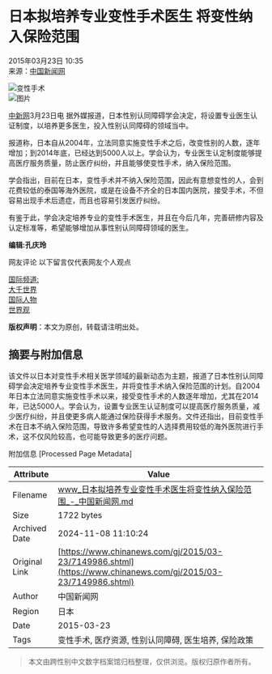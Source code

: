 # 日本拟培养专业变性手术医生 将变性纳入保险范围

2015年03月23日 10:35  
来源：[中国新闻网](http://www.chinanews.com/)  

![变性手术](http://www.chinanews.com/fileftp/2020/03/2020-03-11/U194P4T47D46410F978DT20200311093349.jpg)  
![图片](http://www.chinanews.com/fileftp/2020/03/2020-03-11/U194P4T47D46410F977DT20200311083723.jpg)

[中新网](http://www.chinanews.com/)3月23日电 据外媒报道，日本性别认同障碍学会决定，将设置专业医生认证制度，以培养更多医生，投入性别认同障碍的领域当中。

报道称，日本自从2004年，立法同意实施变性手术之后，改变性别的人数，逐年增加；到2014年底，已经达到5000人以上。学会认为，专业医生认定制度能够提高医疗服务质量，防止医疗纠纷，并且能够使变性手术，纳入保险范围。

学会指出，目前在日本，变性手术并不纳入保险范围，因此有意想变性的人，会到花费较低的泰国等海外医院，或是在设备不齐全的日本国内医院，接受手术，不但容易出现手术后遗症，而且也容易引发医疗纠纷。

有鉴于此，学会决定培养专业的变性手术医生，并且在今后几年，完善研修内容及认定标准等，希望能够增加从事性别认同障碍领域的医生。

**编辑:孔庆玲**  

网友评论 以下留言仅代表网友个人观点  

[国际频道:](/world/index.shtml)  
[大千世界](//channel.chinanews.com/cns/cl/gj-dqsj.shtml)  
[国际人物](//channel.chinanews.com/cns/cl/gj-rwbg.shtml)  
[世界观](//channel.chinanews.com/cns/cl/gj-zxsjg.shtml)  

**版权声明**：本文为原创，转载请注明出处。

## 摘要与附加信息

<!-- tcd_abstract -->
该文件以日本对变性手术相关医学领域的最新动态为主题，报道了日本性别认同障碍学会决定培养专业变性手术医生，并将变性手术纳入保险范围的计划。自2004年日本立法同意实施变性手术以来，接受变性手术的人数逐年增加，尤其在2014年，已达5000人。学会认为，设置专业医生认证制度可以提高医疗服务质量，减少医疗纠纷，并且使更多病人能通过保险获得手术服务。文件还指出，目前变性手术在日本不纳入保险范围，导致许多希望变性的人选择费用较低的海外医院进行手术，这不仅风险较高，也可能导致更多的医疗问题。
<!-- tcd_abstract_end -->

附加信息 [Processed Page Metadata]

| Attribute       | Value                                  |
|-----------------|----------------------------------------|
| Filename        | www_日本拟培养专业变性手术医生将变性纳入保险范围_-_中国新闻网.md                             |
| Size            | 1722 bytes                           |
| Archived Date   | 2024-11-08 11:10:24                             |
| Original Link   | [https://www.chinanews.com/gj/2015/03-23/7149986.shtml](https://www.chinanews.com/gj/2015/03-23/7149986.shtml)                       |
| Author          | 中国新闻网                               |
| Region          | 日本                               |
| Date            | 2015-03-23                                 |
| Tags            | 变性手术, 医疗资源, 性别认同障碍, 医生培养, 保险政策                                 |
>
> 本文由跨性别中文数字档案馆归档整理，仅供浏览。版权归原作者所有。
>